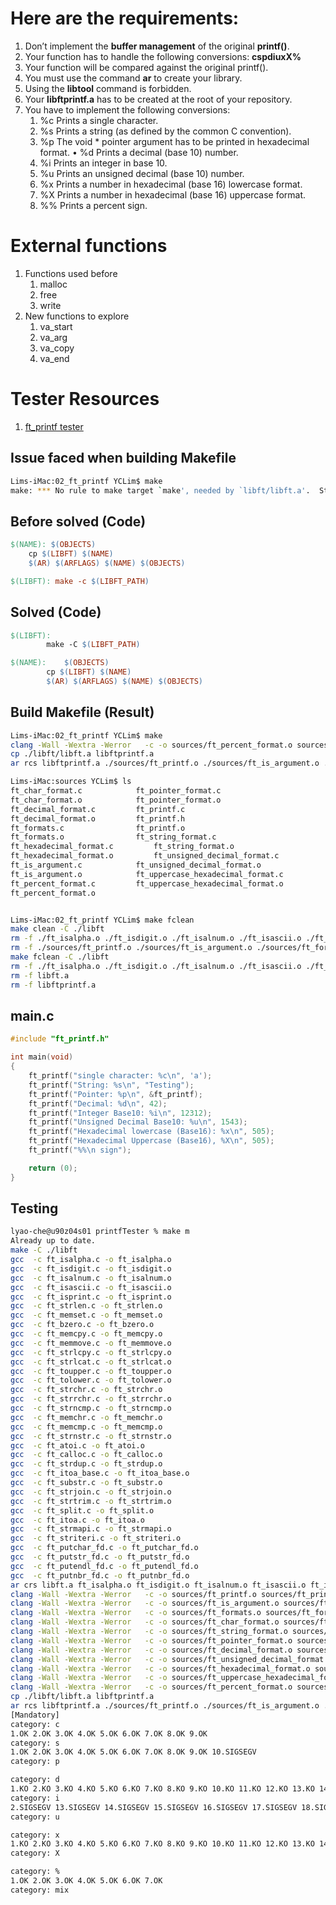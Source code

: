 # Here are the requirements:
1. Don’t implement the **buffer management** of the original **printf()**.
2. Your function has to handle the following conversions: **cspdiuxX%**
3. Your function will be compared against the original printf().
4. You must use the command **ar** to create your library.
5. Using the **libtool** command is forbidden.
6. Your **libftprintf.a** has to be created at the root of your repository.
7. You have to implement the following conversions:
   1. %c Prints a single character.
   2. %s Prints a string (as defined by the common C convention).
   3. %p The void * pointer argument has to be printed in hexadecimal format. • %d Prints a decimal (base 10) number.
   4. %i Prints an integer in base 10.
   5. %u Prints an unsigned decimal (base 10) number.
   6. %x Prints a number in hexadecimal (base 16) lowercase format.
   7. %X Prints a number in hexadecimal (base 16) uppercase format.
   8. %% Prints a percent sign.

# External functions
1. Functions used before
   1. malloc
   2. free
   3. write
2. New functions to explore
   1. va_start
   2. va_arg
   3. va_copy
   4. va_end

# Tester Resources
1. [ft_printf tester](https://github.com/Tripouille/printfTester)


## Issue faced when building Makefile

```bash
Lims-iMac:02_ft_printf YCLim$ make
make: *** No rule to make target `make', needed by `libft/libft.a'.  Stop.
```

## Before solved (Code)

```Makefile
$(NAME): $(OBJECTS)
	cp $(LIBFT) $(NAME)
	$(AR) $(ARFLAGS) $(NAME) $(OBJECTS)

$(LIBFT): make -c $(LIBFT_PATH)
```

## Solved (Code)

```Makefile
$(LIBFT):
		make -C $(LIBFT_PATH)

$(NAME):	$(OBJECTS)
		cp $(LIBFT) $(NAME)
		$(AR) $(ARFLAGS) $(NAME) $(OBJECTS)
```

## Build Makefile (Result)

```bash
Lims-iMac:02_ft_printf YCLim$ make
clang -Wall -Wextra -Werror   -c -o sources/ft_percent_format.o sources/ft_percent_format.c
cp ./libft/libft.a libftprintf.a
ar rcs libftprintf.a ./sources/ft_printf.o ./sources/ft_is_argument.o ./sources/ft_formats.o ./sources/ft_char_format.o ./sources/ft_string_format.o ./sources/ft_pointer_format.o ./sources/ft_decimal_format.o ./sources/ft_unsigned_decimal_format.o ./sources/ft_hexadecimal_format.o ./sources/ft_uppercase_hexadecimal_format.o ./sources/ft_percent_format.o

Lims-iMac:sources YCLim$ ls
ft_char_format.c			ft_pointer_format.c
ft_char_format.o			ft_pointer_format.o
ft_decimal_format.c			ft_printf.c
ft_decimal_format.o			ft_printf.h
ft_formats.c				ft_printf.o
ft_formats.o				ft_string_format.c
ft_hexadecimal_format.c			ft_string_format.o
ft_hexadecimal_format.o			ft_unsigned_decimal_format.c
ft_is_argument.c			ft_unsigned_decimal_format.o
ft_is_argument.o			ft_uppercase_hexadecimal_format.c
ft_percent_format.c			ft_uppercase_hexadecimal_format.o
ft_percent_format.o


Lims-iMac:02_ft_printf YCLim$ make fclean
make clean -C ./libft
rm -f ./ft_isalpha.o ./ft_isdigit.o ./ft_isalnum.o ./ft_isascii.o ./ft_isprint.o ./ft_strlen.o ./ft_memset.o ./ft_bzero.o ./ft_memcpy.o ./ft_memmove.o ./ft_strlcpy.o ./ft_strlcat.o ./ft_toupper.o ./ft_tolower.o ./ft_strchr.o ./ft_strrchr.o ./ft_strncmp.o ./ft_memchr.o ./ft_memcmp.o ./ft_strnstr.o ./ft_atoi.o ./ft_calloc.o ./ft_strdup.o ./ft_substr.o ./ft_strjoin.o ./ft_strtrim.o ./ft_split.o ./ft_itoa.o ./ft_strmapi.o ./ft_striteri.o ./ft_putchar_fd.o ./ft_putstr_fd.o ./ft_putendl_fd.o ./ft_putnbr_fd.o
rm -f ./sources/ft_printf.o ./sources/ft_is_argument.o ./sources/ft_formats.o ./sources/ft_char_format.o ./sources/ft_string_format.o ./sources/ft_pointer_format.o ./sources/ft_decimal_format.o ./sources/ft_unsigned_decimal_format.o ./sources/ft_hexadecimal_format.o ./sources/ft_uppercase_hexadecimal_format.o ./sources/ft_percent_format.o
make fclean -C ./libft
rm -f ./ft_isalpha.o ./ft_isdigit.o ./ft_isalnum.o ./ft_isascii.o ./ft_isprint.o ./ft_strlen.o ./ft_memset.o ./ft_bzero.o ./ft_memcpy.o ./ft_memmove.o ./ft_strlcpy.o ./ft_strlcat.o ./ft_toupper.o ./ft_tolower.o ./ft_strchr.o ./ft_strrchr.o ./ft_strncmp.o ./ft_memchr.o ./ft_memcmp.o ./ft_strnstr.o ./ft_atoi.o ./ft_calloc.o ./ft_strdup.o ./ft_substr.o ./ft_strjoin.o ./ft_strtrim.o ./ft_split.o ./ft_itoa.o ./ft_strmapi.o ./ft_striteri.o ./ft_putchar_fd.o ./ft_putstr_fd.o ./ft_putendl_fd.o ./ft_putnbr_fd.o
rm -f libft.a
rm -f libftprintf.a
```


## main.c

```c
#include "ft_printf.h"

int	main(void)
{
	ft_printf("single character: %c\n", 'a');
	ft_printf("String: %s\n", "Testing");
	ft_printf("Pointer: %p\n", &ft_printf);
	ft_printf("Decimal: %d\n", 42);
	ft_printf("Integer Base10: %i\n", 12312);
	ft_printf("Unsigned Decimal Base10: %u\n", 1543);
	ft_printf("Hexadecimal lowercase (Base16): %x\n", 505);
	ft_printf("Hexadecimal Uppercase (Base16), %X\n", 505);
	ft_printf("%%\n sign");

	return (0);
}
```


## Testing

```bash
lyao-che@u90z04s01 printfTester % make m
Already up to date.
make -C ./libft
gcc  -c ft_isalpha.c -o ft_isalpha.o
gcc  -c ft_isdigit.c -o ft_isdigit.o
gcc  -c ft_isalnum.c -o ft_isalnum.o
gcc  -c ft_isascii.c -o ft_isascii.o
gcc  -c ft_isprint.c -o ft_isprint.o
gcc  -c ft_strlen.c -o ft_strlen.o
gcc  -c ft_memset.c -o ft_memset.o
gcc  -c ft_bzero.c -o ft_bzero.o
gcc  -c ft_memcpy.c -o ft_memcpy.o
gcc  -c ft_memmove.c -o ft_memmove.o
gcc  -c ft_strlcpy.c -o ft_strlcpy.o
gcc  -c ft_strlcat.c -o ft_strlcat.o
gcc  -c ft_toupper.c -o ft_toupper.o
gcc  -c ft_tolower.c -o ft_tolower.o
gcc  -c ft_strchr.c -o ft_strchr.o
gcc  -c ft_strrchr.c -o ft_strrchr.o
gcc  -c ft_strncmp.c -o ft_strncmp.o
gcc  -c ft_memchr.c -o ft_memchr.o
gcc  -c ft_memcmp.c -o ft_memcmp.o
gcc  -c ft_strnstr.c -o ft_strnstr.o
gcc  -c ft_atoi.c -o ft_atoi.o
gcc  -c ft_calloc.c -o ft_calloc.o
gcc  -c ft_strdup.c -o ft_strdup.o
gcc  -c ft_itoa_base.c -o ft_itoa_base.o
gcc  -c ft_substr.c -o ft_substr.o
gcc  -c ft_strjoin.c -o ft_strjoin.o
gcc  -c ft_strtrim.c -o ft_strtrim.o
gcc  -c ft_split.c -o ft_split.o
gcc  -c ft_itoa.c -o ft_itoa.o
gcc  -c ft_strmapi.c -o ft_strmapi.o
gcc  -c ft_striteri.c -o ft_striteri.o
gcc  -c ft_putchar_fd.c -o ft_putchar_fd.o
gcc  -c ft_putstr_fd.c -o ft_putstr_fd.o
gcc  -c ft_putendl_fd.c -o ft_putendl_fd.o
gcc  -c ft_putnbr_fd.c -o ft_putnbr_fd.o
ar crs libft.a ft_isalpha.o ft_isdigit.o ft_isalnum.o ft_isascii.o ft_isprint.o ft_strlen.o ft_memset.o ft_bzero.o ft_memcpy.o ft_memmove.o ft_strlcpy.o ft_strlcat.o ft_toupper.o ft_tolower.o ft_strchr.o ft_strrchr.o ft_strncmp.o ft_memchr.o ft_memcmp.o ft_strnstr.o ft_atoi.o ft_calloc.o ft_strdup.o ft_itoa_base.o ft_substr.o ft_strjoin.o ft_strtrim.o ft_split.o ft_itoa.o ft_strmapi.o ft_striteri.o ft_putchar_fd.o ft_putstr_fd.o ft_putendl_fd.o ft_putnbr_fd.o
clang -Wall -Wextra -Werror   -c -o sources/ft_printf.o sources/ft_printf.c
clang -Wall -Wextra -Werror   -c -o sources/ft_is_argument.o sources/ft_is_argument.c
clang -Wall -Wextra -Werror   -c -o sources/ft_formats.o sources/ft_formats.c
clang -Wall -Wextra -Werror   -c -o sources/ft_char_format.o sources/ft_char_format.c
clang -Wall -Wextra -Werror   -c -o sources/ft_string_format.o sources/ft_string_format.c
clang -Wall -Wextra -Werror   -c -o sources/ft_pointer_format.o sources/ft_pointer_format.c
clang -Wall -Wextra -Werror   -c -o sources/ft_decimal_format.o sources/ft_decimal_format.c
clang -Wall -Wextra -Werror   -c -o sources/ft_unsigned_decimal_format.o sources/ft_unsigned_decimal_format.c
clang -Wall -Wextra -Werror   -c -o sources/ft_hexadecimal_format.o sources/ft_hexadecimal_format.c
clang -Wall -Wextra -Werror   -c -o sources/ft_uppercase_hexadecimal_format.o sources/ft_uppercase_hexadecimal_format.c
clang -Wall -Wextra -Werror   -c -o sources/ft_percent_format.o sources/ft_percent_format.c
cp ./libft/libft.a libftprintf.a
ar rcs libftprintf.a ./sources/ft_printf.o ./sources/ft_is_argument.o ./sources/ft_formats.o ./sources/ft_char_format.o ./sources/ft_string_format.o ./sources/ft_pointer_format.o ./sources/ft_decimal_format.o ./sources/ft_unsigned_decimal_format.o ./sources/ft_hexadecimal_format.o ./sources/ft_uppercase_hexadecimal_format.o ./sources/ft_percent_format.o
[Mandatory]
category: c
1.OK 2.OK 3.OK 4.OK 5.OK 6.OK 7.OK 8.OK 9.OK
category: s
1.OK 2.OK 3.OK 4.OK 5.OK 6.OK 7.OK 8.OK 9.OK 10.SIGSEGV
category: p

category: d
1.KO 2.KO 3.KO 4.KO 5.KO 6.KO 7.KO 8.KO 9.KO 10.KO 11.KO 12.KO 13.KO 14.KO 15.KO 16.KO 17.KO 18.KO 19.KO 20.KO 21.KO 22.KO 23.KO 24.KO 25.KO 26.KO 27.KO 28.KO 29.KO
category: i
2.SIGSEGV 13.SIGSEGV 14.SIGSEGV 15.SIGSEGV 16.SIGSEGV 17.SIGSEGV 18.SIGSEGV 19.SIGSEGV 20.SIGSEGV 21.SIGSEGV 23.SIGSEGV 24.SIGSEGV 26.SIGSEGV 27.SIGSEGV 28.SIGSEGV
category: u

category: x
1.KO 2.KO 3.KO 4.KO 5.KO 6.KO 7.KO 8.KO 9.KO 10.KO 11.KO 12.KO 13.KO 14.KO 15.KO 16.KO 17.KO 18.KO 19.KO 20.KO 21.KO 22.KO 23.KO 24.KO 25.KO 26.KO 27.KO 28.KO 29.KO 30.KO 31.KO
category: X

category: %
1.OK 2.OK 3.OK 4.OK 5.OK 6.OK 7.OK
category: mix
```
